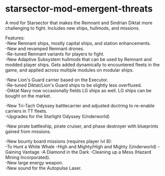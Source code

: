# starsector-mod-emergent-threats
A mod for Starsector that makes the Remnant and Sindrian Diktat more challenging to fight. Includes new ships, hullmods, and missions.  

Features:  
-New Remnant ships, mostly capital ships, and station enhancements.  
-New and revamped Remnant drones.  
-Re-tuned Remnant variants for players to fight.  
-New Adaptive Subsystem hullmods that can be used by Remnant and modded player ships. Gets added dynamically to encountered fleets in the game, and applied across multiple modules on modular ships.

-New Lion's Guard carrier based on the Executor.  
-Re-tuned Diktat/Lion's Guard ships to be slightly less overfluxed.  
-Diktat Navy now occasionally fields LG ships as well. LG ships can be bought on the market.  

-New Tri-Tach Odyssey battlecarrier and adjusted doctring to re-enable carriers in TT fleets.  
-Upgrades for the Starlight Odyssey (Underworld)

-New pirate battleship, pirate cruiser, and phase destroyer with blueprints gained from missions.  

-New bounty board missions (requires player lvl 8):  
  -To Hunt a White Whale
  -High and Mighty/High and Mighty (Underworld)
  -Gaining Vantage
  -A Diamond in the Dark
  -Cleaning up a Mess (Hazard Mining Incorporated).  
-New large energy weapon.  
-New sound for the Autopulse Laser.  
